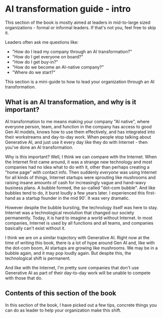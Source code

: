 # AI transformation guide - intro

This section of the book is mostly aimed at leaders in mid-to-large sized organizations - formal or informal leaders. If that's not you, feel free to skip it.

Leaders often ask me questions like:

- "How do I lead my company through an AI transformation?"
- "How do I get everyone on board?"
- "How do I get buy-in?"
- "How do we become an AI-native company?"
- "Where do we start?"

This section is a mini-guide to how to lead your organization through an AI transformation.

## What is an AI transformation, and why is it important?

AI transformation to me means making your company "AI native", where everyone person, team, and function in the company has access to good Gen AI models, knows how to use them effectively, and has integrated into their workstreams and day-to-day work. When people stop talking about Generative AI, and just use it every day like they do with Internet - then you've done an AI transformation.

Why is this important? Well, I think we can compare with the Internet. When the Internet first came around, it was a strange new technology and most companies had no idea what to do with it, other than perhaps creating a "home page" with contact info. Then suddenly _everyone_ was using Internet for all kinds of things, Internet startups were sprouting like mushrooms and raising insane amounts of cash for increasingly vague and hand-wavy business plans. A bubble formed, the so-called "dot-com bubble". And like bubbles tend to do, it burst loudly a few years later. I experienced this first-hand as a startup founder in the mid 90'. It was very dramatic.

However despite the bubble bursting, the technology itself was here to stay. Internet was a technological revolution that changed our society permanently. Today, it is hard to imagine a world without Internet. In most companies, Internet is used by all functions and all teams, and companies basically can't exist without it.

I think we are on a similar trajectory with Generative AI. Right now at the time of writing this book, there is a lot of hype around Gen AI and, like with the dot-com boom, AI startups are growing like mushrooms. We may be in a bubble again, and it may pop loudly again. But despite this, the technological shift is permanent.

And like with the Internet, I'm pretty sure companies that don't use Generative AI as part of their day-to-day work will be unable to compete with those that do.

## Contents of this section of the book

In this section of the book, I have picked out a few tips, concrete things you can do as leader to help your organization make this shift.
